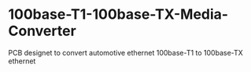 # 100base-T1-100base-TX-Media-Converter
PCB designet to convert automotive ethernet 100base-T1 to 100base-TX ethernet
